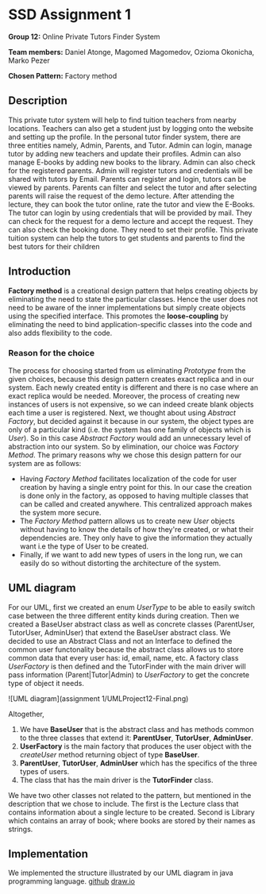 # SSD Assignment 1

**Group 12:** Online Private Tutors Finder System

**Team members:** Daniel Atonge, Magomed Magomedov, Ozioma Okonicha, Marko Pezer

**Chosen Pattern:** Factory method

## Description

This private tutor system will help to find tuition teachers from nearby locations. Teachers can also get a student just by logging onto the website and setting up the profile. In the personal tutor finder system, there are three entities namely, Admin, Parents, and Tutor. Admin can login, manage tutor by adding new teachers and update their profiles. Admin can also manage E-books by adding new books to the library. Admin can also check for the registered parents. Admin will register tutors and credentials will be shared with tutors by Email. Parents can register and login, tutors can be viewed by parents. Parents can filter and select the tutor and after selecting parents will raise the request of the demo lecture. After attending the lecture, they can book the tutor online, rate the tutor and view the E-Books. The tutor can login by using credentials that will be provided by mail. They can check for the request for a demo lecture and accept the request. They can also check the booking done. They need to set their profile. This private tuition system can help the tutors to get students and parents to find the best tutors for their children

## Introduction

**Factory method** is a creational design pattern that helps creating objects by eliminating the need to state the particular classes. Hence the user does not need to be aware of the inner implementations but simply create objects using the specified interface. This promotes the **loose-coupling** by eliminating the need to bind application-specific classes into the code and also adds flexibility to the code.

### Reason for the choice

The process for choosing started from us eliminating _Prototype_ from the given choices, because this design pattern creates exact replica and in our system. Each newly created entity is different and there is no case where an exact replica would be needed. Moreover, the process of creating new instances of users is not expensive, so we can indeed create blank objects each time a user is registered. Next, we thought about using _Abstract Factory_, but decided against it because in our system, the object types are only of a particular kind (i.e. the system has one family of objects which is _User_). So in this case _Abstract Factory_ would add an unnecessary level of abstraction into our system. So by elimination, our choice was _Factory Method_. The primary reasons why we chose this design pattern for our system are as follows:

- Having _Factory Method_ facilitates localization of the code for user creation by having a single entry point for this. In our case the creation is done only in the factory, as opposed to having multiple classes that can be called and created anywhere. This centralized approach makes the system more secure.
- The _Factory Method_ pattern allows us to create new _User_ objects without having to know the details of how they're created, or what their dependencies are. They only have to give the information they actually want i.e the type of User to be created.
- Finally, if we want to add new types of users in the long run, we can easily do so without distorting the architecture of the system.

## UML diagram

For our UML, first we created an enum _UserType_ to be able to easily switch case between the three different entity kinds during creation. Then we created a BaseUser abstract class as well as concrete classes (ParentUser, TutorUser, AdminUser) that extend the BaseUser abstract class. We decided to use an Abstract Class and not an Interface to defined the common user functonality because the abstract class allows us to store common data that every user has: id, email, name, etc. A factory class _UserFactory_ is then defined and the TutorFinder with the main driver will pass information (Parent|Tutor|Admin) to _UserFactory_ to get the concrete type of object it needs.

![UML diagram](assignment 1/UMLProject12-Final.png)

Altogether,

1. We have **BaseUser** that is the abstract class and has methods common to the three classes that extend it: **ParentUser**, **TutorUser**, **AdminUser**.
2. **UserFactory** is the main factory that produces the user object with the _createUser_ method returning object of type **BaseUser**.
3. **ParentUser**, **TutorUser**, **AdminUser** which has the specifics of the three types of users.
4. The class that has the main driver is the **TutorFinder** class.

We have two other classes not related to the pattern, but mentioned in the description that we chose to include. The first is the Lecture class that contains information about a single lecture to be created. Second is Library which contains an array of book; where books are stored by their names as strings.

## Implementation

We implemented the structure illustrated by our UML diagram in java programming language.
[github](https://github.com/Ozziekins/SSD)
[draw.io](https://drive.google.com/file/d/1s-OACNZJmrj1O9ymWgSvHg7k4Jj9ybIP/view?usp=sharing)
